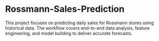 # Rossmann-Sales-Prediction
This project focuses on predicting daily sales for Rossmann stores using historical data. The workflow covers end-to-end data analysis, feature engineering, and model building to deliver accurate forecasts.
